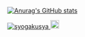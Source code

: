 [![Anurag's GitHub stats](https://github-readme-stats.vercel.app/api?username=syogakusya)](https://github.com/anuraghazr/github-readme-stats)
<p align="left">
  <a href="https://github.com/syogakusay/syogakusya">
    <img src="https://komarev.com/ghpvc/?username=syogakusya" alt="syogakusya" />
  </a>
  <a href="https://github.com/yutkat">
    <img height="20" src="https://img.shields.io/github/followers/syogakusya?label=follow&logo=github&style=flat" />
  </a>
</p>

